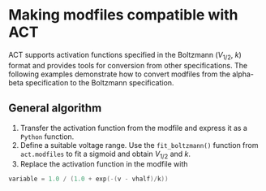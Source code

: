 # Making modfiles compatible with ACT

ACT supports activation functions specified in the Boltzmann ($V_{1/2}$, $k$) format and provides tools for conversion from other specifications. The following examples demonstrate how to convert modfiles from the alpha-beta specification to the Boltzmann specification.

## General algorithm

1. Transfer the activation function from the modfile and express it as a `Python` function.
2. Define a suitable voltage range. Use the `fit_boltzmann()` function from `act.modfiles` to fit a sigmoid and obtain $V_{1/2}$ and $k$.
3. Replace the activation function in the modfile with
```c
variable = 1.0 / (1.0 + exp(-(v - vhalf)/k))
```